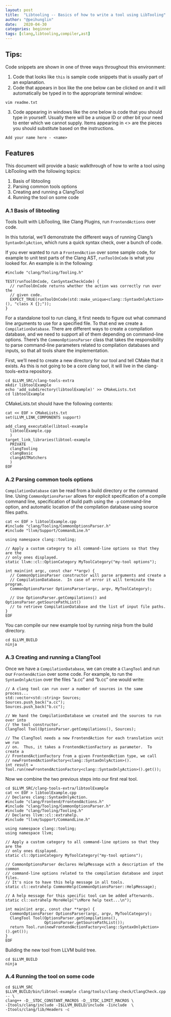 ```yaml
---
layout: post
title:  "Libtooling -- Basics of how to write a tool using LibTooling"
author: "@peihunglin"
date:   2020-04-30
categories: beginner
tags: [clang,libtooling,compiler,ast]
---
```


## **Tips:**

Code snippets are shown in one of three ways throughout this environment:

1. Code that looks like `this` is sample code snippets that is usually part of an explanation.
2. Code that appears in box like the one below can be clicked on and it will automatically be typed in to the appropriate terminal window:
```.term1
vim readme.txt
```

3. Code appearing in windows like the one below is code that you should type in yourself. Usually there will be a unique ID or other bit your need to enter which we cannot supply. Items appearing in <> are the pieces you should substitute based on the instructions.
```
Add your name here - <name>
```

## **Features**
This document will provide a basic walkthrough of how to write a tool using LibTooling with the following topics:

1. Basis of libtooling
2. Parsing common tools options
3. Creating and running a ClangTool
4. Running the tool on some code

### **A.1 Basis of libtooling** 
Tools built with LibTooling, like Clang Plugins, run `FrontendActions` over code.

In this tutorial, we’ll demonstrate the different ways of running Clang’s `SyntaxOnlyAction`, which runs a quick syntax check, over a bunch of code.

If you ever wanted to run a `FrontendAction` over some sample code, for example to unit test parts of the Clang AST, `runToolOnCode` is what you looked for. An example is in the following:
```
#include "clang/Tooling/Tooling.h"

TEST(runToolOnCode, CanSyntaxCheckCode) {
  // runToolOnCode returns whether the action was correctly run over the
  // given code.
  EXPECT_TRUE(runToolOnCode(std::make_unique<clang::SyntaxOnlyAction>(), "class X {};"));
}
```

For a standalone tool to run clang, it first needs to figure out what command line arguments to use for a specified file. To that end we create a `CompilationDatabase`. There are different ways to create a compilation database, and we need to support all of them depending on command-line options. There’s the `CommonOptionsParser` class that takes the responsibility to parse command-line parameters related to compilation databases and inputs, so that all tools share the implementation.

First, we’ll need to create a new directory for our tool and tell CMake that it exists. As this is not going to be a core clang tool, it will live in the clang-tools-extra repository.

```.term1
cd $LLVM_SRC/clang-tools-extra
mkdir libtoolExample
echo 'add_subdirectory(libtoolExample)' >> CMakeLists.txt
cd libtoolExample
``` 

CMakeLists.txt should have the following contents:

```.term1
cat << EOF > CMakeLists.txt 
set(LLVM_LINK_COMPONENTS support)

add_clang_executable(libtool-example
  libtoolExample.cpp
  )
target_link_libraries(libtool-example
  PRIVATE
  clangTooling
  clangBasic
  clangASTMatchers
  )
EOF
```

### **A.2 Parsing common tools options**
`CompilationDatabase` can be read from a build directory or the command line. Using `CommonOptionsParser` allows for explicit specification of a compile command line, specification of build path using the `-p` command-line option, and automatic location of the compilation database using source files paths.

```.term1
cat << EOF > libtoolExample.cpp
#include "clang/Tooling/CommonOptionsParser.h"
#include "llvm/Support/CommandLine.h"

using namespace clang::tooling;

// Apply a custom category to all command-line options so that they are the
// only ones displayed.
static llvm::cl::OptionCategory MyToolCategory("my-tool options");

int main(int argc, const char **argv) {
  // CommonOptionsParser constructor will parse arguments and create a
  // CompilationDatabase.  In case of error it will terminate the program.
  CommonOptionsParser OptionsParser(argc, argv, MyToolCategory);

  // Use OptionsParser.getCompilations() and OptionsParser.getSourcePathList()
  // to retrieve CompilationDatabase and the list of input file paths.
}
EOF
```
You can compile our new example tool by running ninja from the build directory.

```.term1
cd $LLVM_BUILD
ninja
```
### **A.3 Creating and running a ClangTool**
Once we have a `CompilationDatabase`, we can create a `ClangTool` and run our `FrontendAction` over some code. For example, to run the `SyntaxOnlyAction` over the files “a.cc” and “b.cc” one would write:

```
// A clang tool can run over a number of sources in the same process...
std::vector<std::string> Sources;
Sources.push_back("a.cc");
Sources.push_back("b.cc");

// We hand the CompilationDatabase we created and the sources to run over into
// the tool constructor.
ClangTool Tool(OptionsParser.getCompilations(), Sources);

// The ClangTool needs a new FrontendAction for each translation unit we run
// on.  Thus, it takes a FrontendActionFactory as parameter.  To create a
// FrontendActionFactory from a given FrontendAction type, we call
// newFrontendActionFactory<clang::SyntaxOnlyAction>().
int result = Tool.run(newFrontendActionFactory<clang::SyntaxOnlyAction>().get());
```

Now we combine the two previous steps into our first real tool.

```.term1
cd $LLVM_SRC/clang-tools-extra/libtoolExample
cat << EOF > libtoolExample.cpp
// Declares clang::SyntaxOnlyAction.
#include "clang/Frontend/FrontendActions.h"
#include "clang/Tooling/CommonOptionsParser.h"
#include "clang/Tooling/Tooling.h"
// Declares llvm::cl::extrahelp.
#include "llvm/Support/CommandLine.h"

using namespace clang::tooling;
using namespace llvm;

// Apply a custom category to all command-line options so that they are the
// only ones displayed.
static cl::OptionCategory MyToolCategory("my-tool options");

// CommonOptionsParser declares HelpMessage with a description of the common
// command-line options related to the compilation database and input files.
// It's nice to have this help message in all tools.
static cl::extrahelp CommonHelp(CommonOptionsParser::HelpMessage);

// A help message for this specific tool can be added afterwards.
static cl::extrahelp MoreHelp("\nMore help text...\n");

int main(int argc, const char **argv) {
  CommonOptionsParser OptionsParser(argc, argv, MyToolCategory);
  ClangTool Tool(OptionsParser.getCompilations(),
                 OptionsParser.getSourcePathList());
  return Tool.run(newFrontendActionFactory<clang::SyntaxOnlyAction>().get());
}
EOF
```
Building the new tool from LLVM build tree.
```.term1
cd $LLVM_BUILD
ninja
```
### **A.4 Running the tool on some code**
```.term1
cd $LLVM_SRC
$LLVM_BUILD/bin/libtool-example clang/tools/clang-check/ClangCheck.cpp -- \
clang++ -D__STDC_CONSTANT_MACROS -D__STDC_LIMIT_MACROS \
-Itools/clang/include -I$LLVM_BUILD/include -Iinclude  \
-Itools/clang/lib/Headers -c
```
